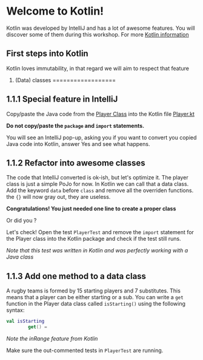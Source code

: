 # Welcome to Kotlin! 

Kotlin was developed by IntelliJ and has a lot of awesome features. You will discover some of them
during this workshop. 
For more [Kotlin information](https://kotlinlang.org/docs/reference/)

## First steps into Kotlin
Kotlin loves immutability, in that regard we will aim to respect that feature

1. (Data) classes
==================

1.1.1 Special feature in IntelliJ
-------------------------------------
Copy/paste the Java code from the [Player Class](./../src/main/java/com/paulienvanalst/rugbymatch/team/Player.java) into 
the Kotlin file [Player.kt](./../src/main/kotlin/com/paulienvanalst/rugbymatch/players/Player.kt)

**Do not copy/paste the `package` and `import` statements.**

You will see an  IntelliJ pop-up, asking you if you want to convert you copied Java code into Kotlin, answer Yes and see what happens.

1.1.2 Refactor into awesome classes
------------------------------------
The code that IntelliJ converted is ok-ish, but let's optimize it. The player class is just a simple PoJo for now. 
In Kotlin we can call that a data class. Add the keyword `data` before `class` and remove all the overriden functions.
the `{}` will now gray out, they are useless.

**Congratulations! You just needed one line to create a proper class**

Or did you ? 

Let's check! Open the test `PlayerTest` and remove the `import` statement for the Player class into the Kotlin package and check if the test still runs.

*Note that this test was written in Kotlin and was perfectly working with a Java class*

1.1.3 Add one method to a data class
------------------------------------
A rugby teams is formed by 15 starting players and 7 substitutes. This means that a player can be either starting or a sub.
You can write a `get` function in the Player data class called `isStarting()` using the following syntax:
```kotlin
val isStarting
        get() = 
```
*Note the inRange feature from Kotlin*

Make sure the out-commented tests in `PlayerTest` are running.

